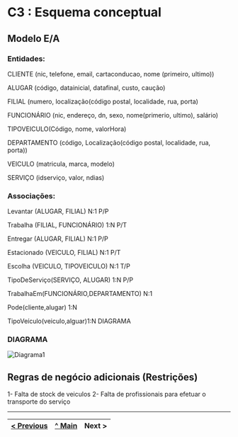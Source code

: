 # C3 : Esquema conceptual

## Modelo E/A

### Entidades:

CLIENTE (nic, telefone, email, cartaconducao, nome (primeiro, ultimo))

ALUGAR (código, datainicial, datafinal, custo, caução)

FILIAL (numero, localização(código postal, localidade, rua, porta)

FUNCIONÁRIO (nic, endereço, dn, sexo, nome(primerio, ultimo), salário)

TIPOVEICULO(Código, nome, valorHora)

DEPARTAMENTO (código, Localização(código postal, localidade, rua, porta))

VEICULO (matricula, marca, modelo)

SERVIÇO (idserviço, valor, ndias)


### Associações:

Levantar (ALUGAR, FILIAL) N:1 P/P

Trabalha (FILIAL, FUNCIONÁRIO) 1:N P/T

Entregar (ALUGAR, FILIAL) N:1 P/P

Estacionado (VEICULO, FILIAL) N:1 P/T

Escolha (VEICULO, TIPOVEICULO) N:1 T/P

TipoDeServiço(SERVIÇO, ALUGAR) 1:N P/P

TrabalhaEm(FUNCIONÁRIO,DEPARTAMENTO) N:1

Pode(cliente,alugar) 1:N

TipoVeículo(veiculo,alguar)1:N DIAGRAMA





### DIAGRAMA 

![Diagrama1](https://user-images.githubusercontent.com/96230913/171955084-6d0b55c6-be83-45d4-86d6-e53636172a87.png)




## Regras de negócio adicionais (Restrições)
1- Falta de stock de veiculos
2- Falta de profissionais para efetuar o transporte do serviço

---
[< Previous](rei02.md) | [^ Main](https://github.com/exemploTrabalho/reportSIBD/) | Next >
:--- | :---: | ---: 
